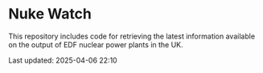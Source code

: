 # Nuke Watch

This repository includes code for retrieving the latest information available on the output of EDF nuclear power plants in the UK.

Last updated: 2025-04-06 22:10